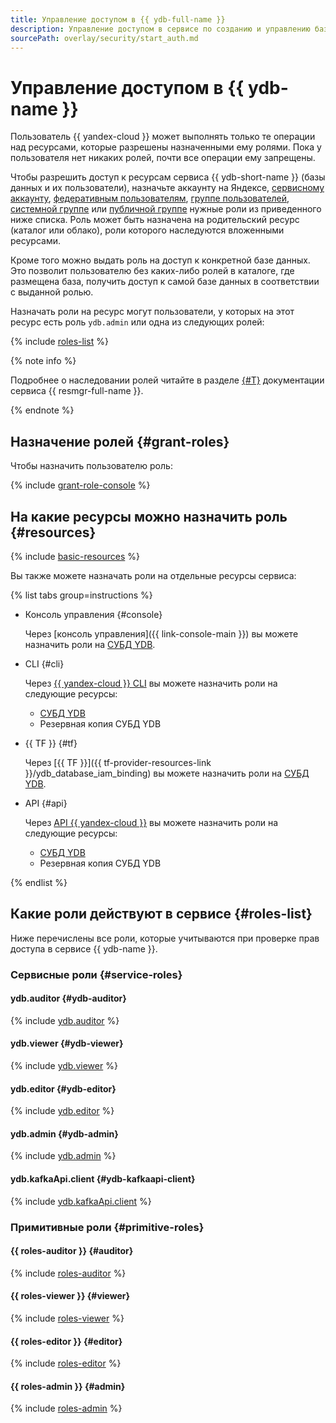 ```yaml
---
title: Управление доступом в {{ ydb-full-name }}
description: Управление доступом в сервисе по созданию и управлению базами данных {{ ydb-full-name }}. Чтобы разрешить доступ к ресурсам сервиса {{ ydb-short-name }} (базы данных и их пользователи), назначьте пользователю нужные роли из приведенного списка.
sourcePath: overlay/security/start_auth.md
---
```


# Управление доступом в {{ ydb-name }}

Пользователь {{ yandex-cloud }} может выполнять только те операции над ресурсами, которые разрешены назначенными ему ролями. Пока у пользователя нет никаких ролей, почти все операции ему запрещены.

Чтобы разрешить доступ к ресурсам сервиса {{ ydb-short-name }} (базы данных и их пользователи), назначьте аккаунту на Яндексе, [сервисному аккаунту](../../iam/concepts/users/service-accounts.md), [федеративным пользователям](../../iam/concepts/federations.md), [группе пользователей](../../organization/operations/manage-groups.md), [системной группе](../../iam/concepts/access-control/system-group.md) или [публичной группе](../../iam/concepts/access-control/public-group.md) нужные роли из приведенного ниже списка. Роль может быть назначена на родительский ресурс (каталог или облако), роли которого наследуются вложенными ресурсами.

Кроме того можно выдать роль на доступ к конкретной базе данных. Это позволит пользователю без каких-либо ролей в каталоге, где размещена база, получить доступ к самой базе данных в соответствии с выданной ролью.

Назначать роли на ресурс могут пользователи, у которых на этот ресурс есть роль `ydb.admin` или одна из следующих ролей:

{% include [roles-list](../../_includes/iam/roles-list.md) %}

{% note info %}

Подробнее о наследовании ролей читайте в разделе [{#T}](../../resource-manager/concepts/resources-hierarchy.md#access-rights-inheritance) документации сервиса {{ resmgr-full-name }}.

{% endnote %}

## Назначение ролей {#grant-roles}

Чтобы назначить пользователю роль:

{% include [grant-role-console](../../_includes/grant-role-console.md) %}

## На какие ресурсы можно назначить роль {#resources}

{% include [basic-resources](../../_includes/iam/basic-resources-for-access-control.md) %}

Вы также можете назначать роли на отдельные ресурсы сервиса:

{% list tabs group=instructions %}

- Консоль управления {#console}

  Через [консоль управления]({{ link-console-main }}) вы можете назначить роли на [СУБД YDB](../concepts/index.md#ydb).

- CLI {#cli}

  Через [{{ yandex-cloud }} CLI](../../cli/cli-ref/managed-services/ydb/index.md) вы можете назначить роли на следующие ресурсы:

  * [СУБД YDB](../concepts/index.md#ydb)
  * Резервная копия СУБД YDB

- {{ TF }} {#tf}

  Через [{{ TF }}]({{ tf-provider-resources-link }}/ydb_database_iam_binding) вы можете назначить роли на [СУБД YDB](../concepts/index.md#ydb).

- API {#api}

  Через [API {{ yandex-cloud }}](../api-ref/authentication.md) вы можете назначить роли на следующие ресурсы:

  * [СУБД YDB](../concepts/index.md#ydb)
  * Резервная копия СУБД YDB

{% endlist %}

## Какие роли действуют в сервисе {#roles-list}

Ниже перечислены все роли, которые учитываются при проверке прав доступа в сервисе {{ ydb-name }}.

### Сервисные роли {#service-roles}

#### ydb.auditor {#ydb-auditor}

{% include [ydb.auditor](../../_roles/ydb/auditor.md) %}

#### ydb.viewer {#ydb-viewer}

{% include [ydb.viewer](../../_roles/ydb/viewer.md) %}

#### ydb.editor {#ydb-editor}

{% include [ydb.editor](../../_roles/ydb/editor.md) %}

#### ydb.admin {#ydb-admin}

{% include [ydb.admin](../../_roles/ydb/admin.md) %}

#### ydb.kafkaApi.client {#ydb-kafkaapi-client}

{% include [ydb.kafkaApi.client](../../_roles/ydb/kafkaApi/client.md) %}


### Примитивные роли {#primitive-roles}

#### {{ roles-auditor }} {#auditor}

{% include [roles-auditor](../../_roles/primitive-roles/auditor.md) %}

#### {{ roles-viewer }} {#viewer}

{% include [roles-viewer](../../_roles/primitive-roles/viewer.md) %}

#### {{ roles-editor }} {#editor}

{% include [roles-editor](../../_roles/primitive-roles/editor.md) %}

#### {{ roles-admin }} {#admin}

{% include [roles-admin](../../_roles/primitive-roles/admin.md) %}
